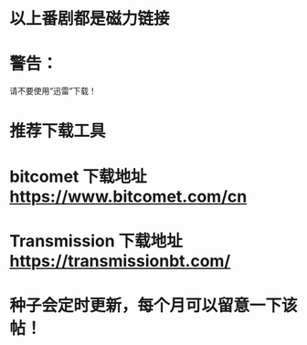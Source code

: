 # 以上番剧都是磁力链接

# 警告：
请不要使用“迅雷”下载！

# 推荐下载工具

# bitcomet 下载地址 https://www.bitcomet.com/cn
# Transmission 下载地址 https://transmissionbt.com/





# 种子会定时更新，每个月可以留意一下该帖！
